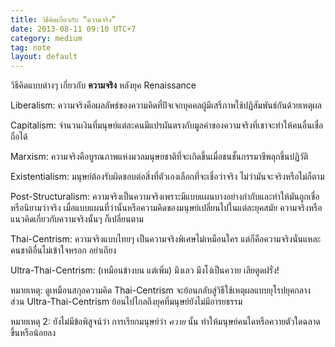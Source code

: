 ```yaml
---
title: วิธีคิดเกี่ยวกับ “ความจริง”
date: 2013-08-11 09:10 UTC+7
category: medium
tag: note
layout: default
---
```


วิธีคิดแบบต่างๆ เกี่ยวกับ **ความจริง** หลังยุค Renaissance

Liberalism: ความจริงคือผลลัพธ์ของความคิดที่ปัจเจกบุคคลผู้มีเสรีภาพใช้ปฏิสัมพันธ์กันด้วยเหตุผล

Capitalism: จำนวนเงินที่มนุษย์แต่ละคนมีแปรผันตรงกับมูลค่าของความจริงที่เขาจะทำให้คนอื่นเชื่อถือได้

Marxism: ความจริงคือบูรณภาพแห่งมวลมนุษยชาติที่จะเกิดขึ้นเมื่อชนชั้นกรรมาชีพลุกขึ้นปฏิวัติ

Existentialism: มนุษย์ต้องรับผิดชอบต่อสิ่งที่ตัวเองเลือกที่จะเชื่อว่าจริง ไม่ว่ามันจะจริงหรือไม่ก็ตาม

Post-Structuralism: ความจริงเป็นความจริงเพราะมีแบบแผนบางอย่างกำกับและทำให้มันถูกเชื่อหรือนิยามว่าจริง เมื่อแบบแผนที่ว่านั้นหรือความคิดของมนุษย์เปลี่ยนไปในแต่ละยุคสมัย ความจริงหรือแนวคิดเกี่ยวกับความจริงนั้นๆ ก็เปลี่ยนตาม

Thai-Centrism: ความจริงแบบไทยๆ เป็นความจริงพิเศษไม่เหมือนใคร แต่ก็คือความจริงนั่นแหละ คนชาติอื่นไม่เข้าใจหรอก อย่าเถียง

Ultra-Thai-Centrism: (เหมือนข้างบน แต่เพิ่ม) มึงเลว มึงโง่เป็นควาย เลียตูดฝรั่ง!

หมายเหตุ: ดูเหมือนสกุลความคิด Thai-Centrism จะย้อนกลับสู่วิธีใช้เหตุผลแบบยุโรปยุคกลาง ส่วน Ultra-Thai-Centrism ย้อนไปไกลถึงยุคที่มนุษย์ยังไม่มีอารยธรรม

หมายเหตุ 2: ยังไม่มีข้อพิสูจน์ว่า การเรียกมนุษย์ว่า *ควาย* นั้น ทำให้มนุษย์คนใดหรือควายตัวใดฉลาดขึ้นหรือน้อยลง
